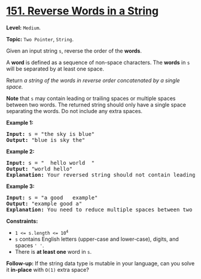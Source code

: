 # [151. Reverse Words in a String](https://leetcode.com/problems/reverse-words-in-a-string/)

**Level:** `Medium`.

**Topic:** `Two Pointer`, `String`.

Given an input string <code>s</code>, reverse the order of the <strong>words</strong>.

A <strong>word</strong> is defined as a sequence of non-space characters. The <strong>words</strong> in <code>s</code> will be separated by at least one space.

Return <em>a string of the words in reverse order concatenated by a single space.</em>

<b>Note</b> that <code>s</code> may contain leading or trailing spaces or multiple spaces between two words. The returned string should only have a single space separating the words. Do not include any extra spaces.

<strong>Example 1:</strong>

<pre><strong>Input:</strong> s = "the sky is blue"
<strong>Output:</strong> "blue is sky the"
</pre>

<strong>Example 2:</strong>

<pre><strong>Input:</strong> s = "  hello world  "
<strong>Output:</strong> "world hello"
<strong>Explanation:</strong> Your reversed string should not contain leading or trailing spaces.
</pre>

<strong>Example 3:</strong>

<pre><strong>Input:</strong> s = "a good   example"
<strong>Output:</strong> "example good a"
<strong>Explanation:</strong> You need to reduce multiple spaces between two words to a single space in the reversed string.
</pre>

<strong>Constraints:</strong>

<ul>
 <li><code>1 &lt;= s.length &lt;= 10<sup>4</sup></code></li>
 <li><code>s</code> contains English letters (upper-case and lower-case), digits, and spaces <code>' '</code>.</li>
 <li>There is <strong>at least one</strong> word in <code>s</code>.</li>
</ul>

<b>Follow-up:&nbsp;</b>If the string data type is mutable in your language, can&nbsp;you solve it&nbsp;<b>in-place</b>&nbsp;with&nbsp;<code>O(1)</code>&nbsp;extra space?
